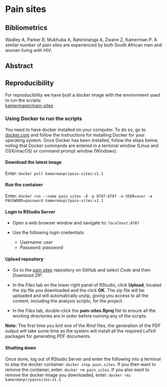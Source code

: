 # Pain sites

## Bibliometrics

Wadley A, Parker R, Mukhuba A, Ratshinanga A, Zwane Z, Kamerman P. A similar number of pain sites are experienced by both South African men and women living with HIV. 

## Abstract



## Reproducibility

For reproducibility we have built a docker image with the environment used to run the scripts:  
[kamermanpr/pain-sites](https://hub.docker.com/repository/docker/kamermanpr/pain-sites)

### Using Docker to run the scripts

You need to have docker installed on your computer. To do so, go to [docker.com](https://www.docker.com/community-edition#/download) and follow the instructions for installing Docker for your operating system. Once Docker has been installed, follow the steps below, noting that Docker commands are entered in a terminal window (Linux and OSX/macOS) or command prompt window (Windows). 

#### Download the latest image

Enter: `docker pull kamermanpr/pain-sites:v1.1`

#### Run the container

Enter: `docker run --name pain_sites -d -p 8787:8787 -e USER=user -e PASSWORD=password kamermanpr/pain-sites:v1.1`

#### Login to RStudio Server

- Open a web browser window and navigate to: `localhost:8787`

- Use the following login credentials: 
    - Username: _user_	
    - Password: _password_
    
#### Upload repository

- Go to the [pain sites](https://github.com/kamermanpr/pain-sites.git) repository on GitHub and select _Code_ and then _Download ZIP_.

- In the _Files_ tab on the lower right panel of RStudio, click **Upload**, located the zip file you downloaded and the click **OK**. The zip file will be uploaded and will automatically unzip, giving you access to all the content, including the analysis scripts, for the project.

- In the _Files_ tab, double-click the **pain-sites.Rproj** file to ensure all the working directories are in order before running any of the scripts.

**Note:** The first time you _knit_ one of the _Rmd_ files, the generation of the PDF output will take some time as the system will install all the required _LaTeX_ packages for generating PDF documents. 

#### Shutting down

Once done, log out of RStudio Server and enter the following into a terminal to stop the docker container: `docker stop pain_sites`. If you then want to remove the container, enter: `docker rm pain_sites`. If you also want to remove the docker image you downloaded, enter: `docker rmi kamermanpr/painsites:v1.1`

